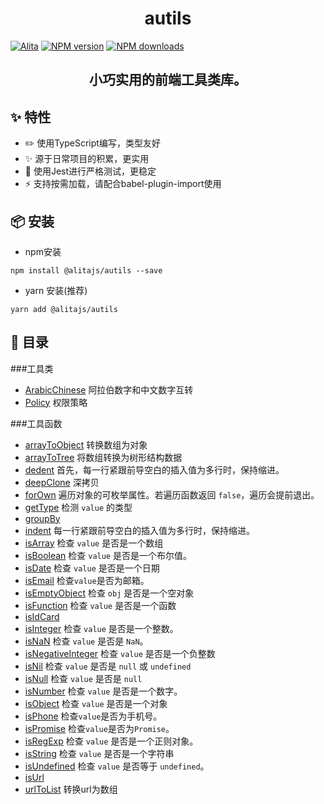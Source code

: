 <h1 align="center">autils</h1>

[![Alita](https://img.shields.io/badge/alitajs-autils-blue.svg)](https://github.com/alitajs/autils)
[![NPM version](https://img.shields.io/npm/v/%40alitajs%2Fautils.svg?style=flat)](https://npmjs.org/package/@alitajs/autils)
[![NPM downloads](http://img.shields.io/npm/dm/%40alitajs%2Fautils.svg?style=flat)](https://npmjs.org/package/@alitajs/autils)

<h2 align="center">小巧实用的前端工具类库。</h2>

## ✨ 特性

* ✏️ 使用TypeScript编写，类型友好
* ✨ 源于日常项目的积累，更实用
* 🐳 使用Jest进行严格测试，更稳定
* ⚡️ 支持按需加载，请配合babel-plugin-import使用

## 📦 安装

* npm安装

```
npm install @alitajs/autils --save
```

* yarn 安装(推荐)

```
yarn add @alitajs/autils
```


## 📝 目录

<!-- 工具类!目录 -->
###工具类
* [ArabicChinese](https://alitajs.github.io/autils/autils/classes/arabicchinese.html) 阿拉伯数字和中文数字互转
* [Policy](https://alitajs.github.io/autils/autils/classes/policy.html) 权限策略
<!-- 工具类i目录 -->

<!-- 工具函数!目录 -->
###工具函数
* [arrayToObject](https://alitajs.github.io/autils/autils/globals.html#arraytoobject) 转换数组为对象
* [arrayToTree](https://alitajs.github.io/autils/autils/globals.html#arraytotree) 将数组转换为树形结构数据
* [dedent](https://alitajs.github.io/autils/autils/globals.html#dedent) 首先，每一行紧跟前导空白的插入值为多行时，保持缩进。
* [deepClone](https://alitajs.github.io/autils/autils/globals.html#deepclone) 深拷贝
* [forOwn](https://alitajs.github.io/autils/autils/globals.html#forown) 遍历对象的可枚举属性。若遍历函数返回 `false`，遍历会提前退出。
* [getType](https://alitajs.github.io/autils/autils/globals.html#gettype) 检测 `value` 的类型
* [groupBy](https://alitajs.github.io/autils/autils/globals.html#groupby) 
* [indent](https://alitajs.github.io/autils/autils/globals.html#indent) 每一行紧跟前导空白的插入值为多行时，保持缩进。
* [isArray](https://alitajs.github.io/autils/autils/globals.html#isarray) 检查 `value` 是否是一个数组
* [isBoolean](https://alitajs.github.io/autils/autils/globals.html#isboolean) 检查 `value` 是否是一个布尔值。
* [isDate](https://alitajs.github.io/autils/autils/globals.html#isdate) 检查 `value` 是否是一个日期
* [isEmail](https://alitajs.github.io/autils/autils/globals.html#isemail) 检查`value`是否为邮箱。
* [isEmptyObject](https://alitajs.github.io/autils/autils/globals.html#isemptyobject) 检查 `obj` 是否是一个空对象
* [isFunction](https://alitajs.github.io/autils/autils/globals.html#isfunction) 检查 `value` 是否是一个函数
* [isIdCard](https://alitajs.github.io/autils/autils/globals.html#isidcard) 
* [isInteger](https://alitajs.github.io/autils/autils/globals.html#isinteger) 检查 `value` 是否是一个整数。
* [isNaN](https://alitajs.github.io/autils/autils/globals.html#isnan) 检查 `value` 是否是 `NaN`。
* [isNegativeInteger](https://alitajs.github.io/autils/autils/globals.html#isnegativeinteger) 检查 `value` 是否是一个负整数
* [isNil](https://alitajs.github.io/autils/autils/globals.html#isnil) 检查 `value` 是否是 `null` 或 `undefined`
* [isNull](https://alitajs.github.io/autils/autils/globals.html#isnull) 检查 `value` 是否是 `null`
* [isNumber](https://alitajs.github.io/autils/autils/globals.html#isnumber) 检查 `value` 是否是一个数字。
* [isObject](https://alitajs.github.io/autils/autils/globals.html#isobject) 检查 `value` 是否是一个对象
* [isPhone](https://alitajs.github.io/autils/autils/globals.html#isphone) 检查`value`是否为手机号。
* [isPromise](https://alitajs.github.io/autils/autils/globals.html#ispromise) 检查`value`是否为`Promise`。
* [isRegExp](https://alitajs.github.io/autils/autils/globals.html#isregexp) 检查 `value` 是否是一个正则对象。
* [isString](https://alitajs.github.io/autils/autils/globals.html#isstring) 检查 `value` 是否是一个字符串
* [isUndefined](https://alitajs.github.io/autils/autils/globals.html#isundefined) 检查 `value` 是否等于 `undefined`。
* [isUrl](https://alitajs.github.io/autils/autils/globals.html#isurl) 
* [urlToList](https://alitajs.github.io/autils/autils/globals.html#urltolist) 转换url为数组
<!-- 工具函数i目录 -->

